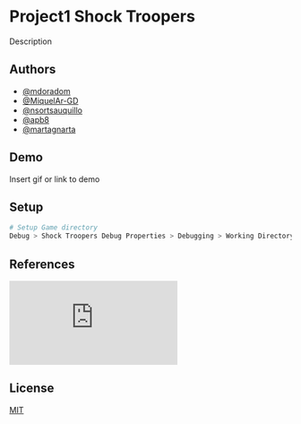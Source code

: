 # Project1 Shock Troopers

Description

## Authors

- [@mdoradom](https://www.github.com/mdoradom)
- [@MiquelAr-GD](https://www.github.com/MiquelAr-GD)
- [@nsortsauquillo](https://www.github.com/nsortsauquillo)
- [@apb8](https://www.github.com/apb8)
- [@martagnarta](https://www.github.com/martagnarta)


## Demo

Insert gif or link to demo

## Setup

```bash
# Setup Game directory
Debug > Shock Troopers Debug Properties > Debugging > Working Directory > $(SolutionDir)/game
```
## References

![winkawaks](https://www.winkawaks.org/index.htm)

## License

[MIT](https://choosealicense.com/licenses/mit/)

